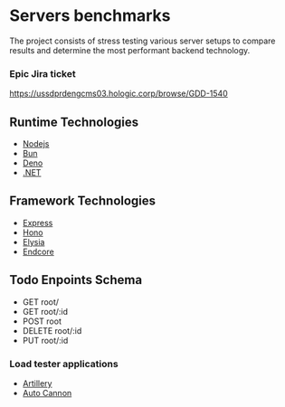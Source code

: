 # Servers benchmarks

The project consists of stress testing various server setups to compare results and determine the most performant backend technology.

### Epic Jira ticket

https://ussdprdengcms03.hologic.corp/browse/GDD-1540

## Runtime Technologies

- [Nodejs](https://nodejs.org/en)
- [Bun](https://bun.sh)
- [Deno](deno.com/)
- [.NET](https://dotnet.microsoft.com/en-us/download)

## Framework Technologies

- [Express](https://expressjs.com)
- [Hono](hono.dev/)
- [Elysia](elysiajs.com/)
- [Endcore](https://encore.dev)

## Todo Enpoints Schema

- GET root/
- GET root/:id
- POST root
- DELETE root/:id
- PUT root/:id

### Load tester applications

- [Artillery](https://www.artillery.io)
- [Auto Cannon](https://github.com/mcollina/autocannon#readme)
